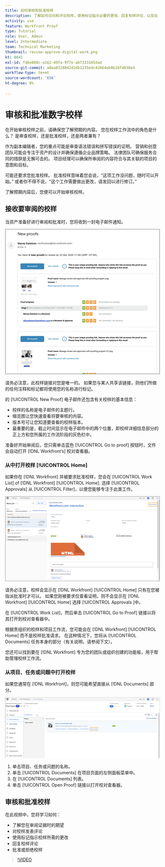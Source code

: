 ```yaml
---
title: 如何审核和批准校样
description: 了解如何访问和评论校样，使用标记指示必要的更改，回复校样评论，以及在 [!DNL Workfront].
activity: use
feature: Workfront Proof
type: Tutorial
role: User, Admin
level: Intermediate
team: Technical Marketing
thumbnail: review-approve-digital-work.png
kt: 8841
exl-id: fd6e008c-a162-49fa-9f7e-ab7333165dad
source-git-commit: a0aa8328842d2db1235edc42664eb0b18f4038e4
workflow-type: tm+mt
source-wordcount: '656'
ht-degree: 0%

---
```


# 审核和批准数字校样

在开始审核校样之前，请确保您了解预期的内容。 您在校样工作流中的角色是什么？ 是审查校样，还是批准校样，还是两者兼有？

作为副本编辑者，您的重点可能是审查语法错误和拼写错误的证明。 营销和创意团队可能会专注于资产的设计并确保遵循企业品牌策略。 法律团队可确保服务合同的措辞是无懈可击的。 项目经理可以确保所审阅的内容符合与其关联的项目的意图和目标。

可能还要求您批准校样。 批准校样意味着您会说，“这项工作没问题，随时可以开始。” 或者你不得不说，“这个工作需要做出更改，请发回以进行修订。”

了解预期内容后，您便可以开始审核校样。

## 接收要审阅的校样

当资产准备好进行审阅和批准时，您将收到一封电子邮件通知。

![新校样电子邮件的图像，请求在 [!DNL  Workfront].](assets/new-proof-emails.png)

请务必注意，此校样链接对您是唯一的。 如果您与某人共享该链接，则他们所做的任何注释和标记都将使用您的名称进行标记。

的 [!UICONTROL New Proof] 电子邮件还包含有关校样的基本信息：

* 校样的名称是电子邮件的主题行。
* 缩览图让您快速查看将要审核的内容。
* 版本号可让您知道要查看的校样版本。
* 最重要的是，截止时间显示在电子邮件中的两个位置，即校样详细信息部分的正上方和您所属的工作流阶段的灰色栏中。

准备好开始审阅后，您只需单击蓝色 [!UICONTROL Go to proof] 按钮时，文件会自动打开 [!DNL Workfront’s] 校对查看器。

### 从中打开校样 [!UICONTROL Home]

如果你在 [!DNL Workfront] 并被要求批准校样，您会在 [!UICONTROL Work List] of [!DNL Workfront] [!UICONTROL Home]. 选择 [!UICONTROL Approvals] 从 [!UICONTROL Filter]，以便您能够专注于此类工作。

![图像 [!DNL Workfront] [!UICONTROL Home] 和 [!UICONTROL Approvals] 筛选器已激活，并且从列表中选择了校样。](assets/open-proof-from-home.png)

请务必注意，校样会显示在 [!DNL Workfront] [!UICONTROL Home] 只有在您被指派批准时才可以。 如果您刚被要求仅查看证明，则不会显示在 [!DNL Workfront] [!UICONTROL Home] 选择 [!UICONTROL Approvals ]中。

在 [!UICONTROL Work List]，然后单击 [!UICONTROL Go to Proof] 链接以将其打开到校对查看器中。

根据贵组织的校样和项目工作流，您可能会在 [!DNL Workfront] [!UICONTROL Home] 而不是校样批准请求。 在这种情况下，您将从 [!UICONTROL Documents] 任务本身的部分（有关说明，请参阅下文）。

您还可以找到要在 [!DNL Workfront] 专为您的团队或组织创建的功能板，用于帮助管理校样工作流。

### 从项目、任务或问题中打开校样

如果您通常在 [!DNL Workfront]，则您可能希望直接从 [!DNL Documents] 部分。

![图像 [!UICONTROL Documents] 部分 [!DNL  Workfront] 任务 [!UICONTROL Open Proof ]链接高亮显示。](assets/open-proof-from-documents.png)

1. 单击项目、任务或问题的名称。
2. 单击 [!UICONTROL Documents] 在项目页面的左侧面板菜单中。
3. 在 [!UICONTROL Documents] 列表。
4. 单击 [!UICONTROL Open Proof] 链接以打开校对查看器。

## 审核和批准校样

在此视频中，您将学习如何：

* 了解您在审阅证据时的期望
* 对校样发表评论
* 使用标记指示校样所需的更改
* 回复校样评论
* 批准或拒绝校样

>[!VIDEO](https://video.tv.adobe.com/v/335141/?quality=12)

<!--
#### Learn more
* Create and manage proof comments
* Make decisions on a proof
* Review a static proof
* Tag users to share a proof
* Notifications for proof comments and decisions
-->

<!--
#### Guides
* Reviewing proofs in [!DNL Workfront]
* -->
